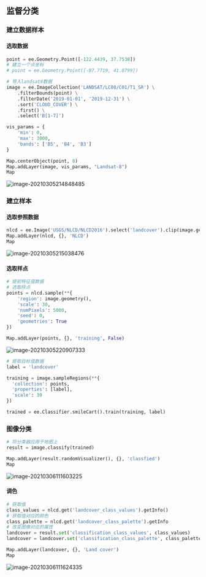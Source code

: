 ## 监督分类

### 建立数据样本

#### 选取数据

```python
point = ee.Geometry.Point([-122.4439, 37.7538])
# 建立一个点坐标
# point = ee.Geometry.Point([-87.7719, 41.8799])

# 导入landsat8数据
image = ee.ImageCollection('LANDSAT/LC08/C01/T1_SR') \
    .filterBounds(point) \
    .filterDate('2019-01-01', '2019-12-31') \
    .sort('CLOUD_COVER') \
    .first() \
    .select('B[1-7]')

vis_params = {
    'min': 0,
    'max': 3000,
    'bands': ['B5', 'B4', 'B3']
}

Map.centerObject(point, 8)
Map.addLayer(image, vis_params, "Landsat-8")
Map
```

![image-20210305214848485](https://img2020.cnblogs.com/blog/2213660/202103/2213660-20210305214849516-1702015316.png)

### 建立样本

#### 选取参照数据

```python
nlcd = ee.Image('USGS/NLCD/NLCD2016').select('landcover').clip(image.geometry())
Map.addLayer(nlcd, {}, 'NLCD')
Map
```

![image-20210305215038476](https://img2020.cnblogs.com/blog/2213660/202103/2213660-20210305215039486-1784836915.png)

#### 选取样点

```python
# 提前特征值数据
# 选取样点
points = nlcd.sample(**{
    'region': image.geometry(),
    'scale': 30,
    'numPixels': 5000,
    'seed': 0,
    'geometries': True
})

Map.addLayer(points, {}, 'training', False)
```

![image-20210305220907333](https://img2020.cnblogs.com/blog/2213660/202103/2213660-20210305220909101-1235741483.png)

```python
# 提取目标值数据
label = 'landcover'

training = image.sampleRegions(**{
  'collection': points,
  'properties': [label],
  'scale': 30
})

trained = ee.Classifier.smileCart().train(training, label)
```



### 图像分类

```python
# 将分类器应用于地图上
result = image.classify(trained)

Map.addLayer(result.randomVisualizer(), {}, 'classfied')
Map
```

![image-20210306111603225](https://img2020.cnblogs.com/blog/2213660/202103/2213660-20210306111604262-106382320.png)

#### 调色

```python
# 获取值
class_values = nlcd.get('landcover_class_values').getInfo()
# 获取值对应的颜色
class_palette = nlcd.get('landcover_class_palette').getInfo
# 改变图像对应的属性
landcover = result.set('classification_class_values', class_values)
landcover = landcover.set('classification_class_palette', class_palette)

Map.addLayer(landcover, {}, 'Land cover')
Map
```

![image-20210306111624335](https://img2020.cnblogs.com/blog/2213660/202103/2213660-20210306111625388-493979507.png)